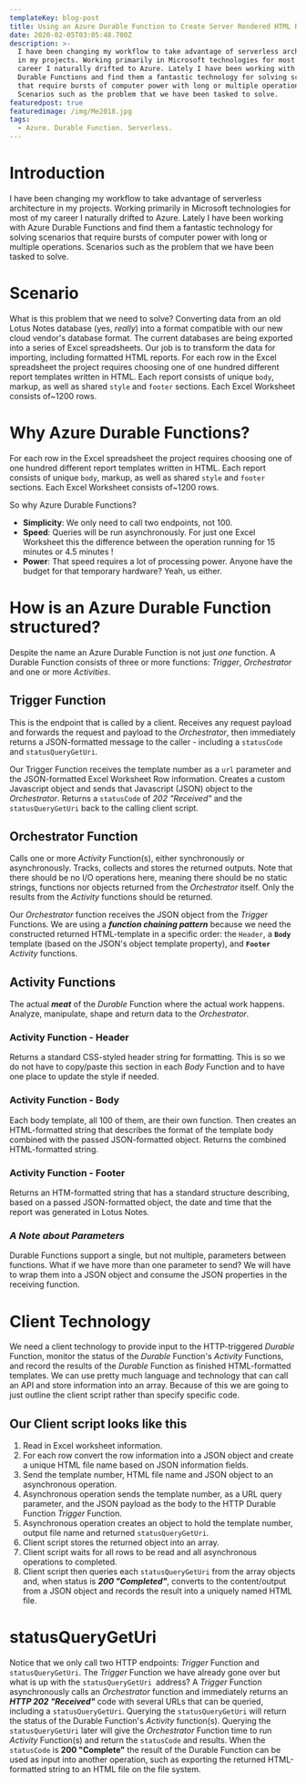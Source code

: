 ```yaml
---
templateKey: blog-post
title: Using an Azure Durable Function to Create Server Rendered HTML Reports
date: 2020-02-05T03:05:48.700Z
description: >-
  I have been changing my workflow to take advantage of serverless architecture
  in my projects. Working primarily in Microsoft technologies for most of my
  career I naturally drifted to Azure. Lately I have been working with Azure
  Durable Functions and find them a fantastic technology for solving scenarios
  that require bursts of computer power with long or multiple operations.
  Scenarios such as the problem that we have been tasked to solve.
featuredpost: true
featuredimage: /img/Me2018.jpg
tags:
  - Azure. Durable Function. Serverless.
---
```

# Introduction

I have been changing my workflow to take advantage of serverless architecture in my projects. Working primarily in Microsoft technologies for most of my career I naturally drifted to Azure. Lately I have been working with Azure Durable Functions and find them a fantastic technology for solving scenarios that require bursts of computer power with long or multiple operations. Scenarios such as the problem that we have been tasked to solve.



# Scenario

What is this problem that we need to solve? Converting data from an old Lotus Notes database (yes, *really*) into a format compatible with our new cloud vendor's database format. The current databases are being exported into a series of Excel spreadsheets. Our job is to transform the data for importing, including formatted HTML reports. For each row in the Excel spreadsheet the project requires choosing one of one hundred different report templates written in HTML. Each report consists of unique `body`, markup, as well as shared `style` and `footer` sections. Each Excel Worksheet consists of~1200 rows.



# Why Azure Durable Functions?

For each row in the Excel spreadsheet the project requires choosing one of one hundred different report templates written in HTML. Each report consists of unique `body`, markup, as well as shared `style` and `footer` sections. Each Excel Worksheet consists of~1200 rows. 

So why Azure Durable Functions?

* **Simplicity**: We only need to call two endpoints, not 100.
* **Speed**: Queries will be run asynchronously. For just one Excel Worksheet this the difference between the operation running for 15 minutes or 4.5 minutes !
* **Power**: That speed requires a lot of processing power. Anyone have the budget for that temporary hardware? Yeah, us either.



# How is an Azure Durable Function structured?

Despite the name an Azure Durable Function is not just *one* function. A Durable Function consists of three or more functions: *Trigger*, *Orchestrator* and one or more *Activities*.



## Trigger Function 

This is the endpoint that is called by a client. Receives any request payload and forwards the request and payload to the *Orchestrator*, then immediately returns a JSON-formatted message to the caller - including a `statusCode` and `statusQueryGetUri`. 


Our Trigger Function receives the template number as a `url` parameter and the JSON-formatted Excel Worksheet Row information. Creates a custom Javascript object and sends that Javascript (JSON) object to the *Orchestrator*. Returns a `statusCode` of *202 "Received"* and the `statusQueryGetUri` back to the calling client script. 



## Orchestrator Function

Calls one or more *Activity* Function(s), either synchronously or asynchronously. Tracks, collects and stores the returned outputs. Note that there should be no I/O operations here, meaning there should be no static strings, functions nor objects returned from the *Orchestrator* itself. Only the results from the *Activity* functions should be returned. 


Our *Orchestrator* function receives the JSON object from the *Trigger* Functions. We are using a ***function chaining pattern*** because we need the constructed returned HTML-template in a specific order: the `Header`, a **`Body`** template (based on the JSON's object template property), and **`Footer`** *Activity* functions. 



## Activity Functions

The actual ***meat*** of the *Durable* Function where the actual work happens. Analyze, manipulate, shape and return data to the *Orchestrator*. 



### Activity Function - Header

Returns a standard CSS-styled header string for formatting. This is so we do not have to copy/paste this section in each *Body* Function and to have one place to update the style if needed. 



### Activity Function - Body

Each body template, all 100 of them, are their own function. Then creates an HTML-formatted string that describes the format of the template body combined with the passed JSON-formatted object. Returns the combined HTML-formatted string. 



### Activity Function - Footer

Returns an HTM-formatted string that has a standard structure describing, based on a passed JSON-formatted object, the date and time that the report was generated in Lotus Notes. 



### *A Note about Parameters*

Durable Functions support a single, but not multiple, parameters between functions. What if we have more than one parameter to send? We will have to wrap them into a JSON object and consume the JSON properties in the receiving function. 



# Client Technology

We need a client technology to provide input to the HTTP-triggered *Durable* Function, monitor the status of the *Durable* Function's *Activity* Functions, and record the results of the *Durable* Function as finished HTML-formatted templates. We can use pretty much language and technology that can call an API and store information into an array. Because of this we are going to just outline the client script rather than specify specific code. 



## Our Client script looks like this 

1. Read in Excel worksheet information.
2. For each row convert the row information into a JSON object and create a unique HTML file name based on JSON information fields.
3.  Send the template number, HTML file name and JSON object to an asynchronous operation. 
4. Asynchronous operation sends the template number, as a URL query parameter, and the JSON payload as the body to the HTTP Durable Function *Trigger* Function. 
5. Asynchronous operation creates an object to hold the template number, output file name and returned `statusQueryGetUri`. 
6. Client script stores the returned object into an array.
7. Client script waits for all rows to be read and all asynchronous operations to completed. 
8. Client script then queries each `statusQueryGetUri` from the array objects and, when status is ***200 "Completed"***, converts to the content/output from a JSON object and records the result into a uniquely named HTML file. 



# statusQueryGetUri

Notice that we only call two HTTP endpoints: *Trigger* Function and `statusQueryGetUri`. The *Trigger* Function we have already gone over but what is up with the `statusQueryGetUri `address? A *Trigger* Function asynchronously calls an *Orchestrator* function and immediately returns an ***HTTP 202 "Received"*** code with several URLs that can be queried, including a `statusQueryGetUri`. Querying the `statusQueryGetUri` will return the status of the Durable Function's *Activity* function(s). Querying the `statusQueryGetUri` later will give the *Orchestrator* Function time to run *Activity* Function(s) and return the `statusCode` and results. When the `statusCode` is **200 "Complete"** the result of the Durable Function can be used as input into another operation, such as exporting the returned HTML-formatted string to an HTML file on the file system.
